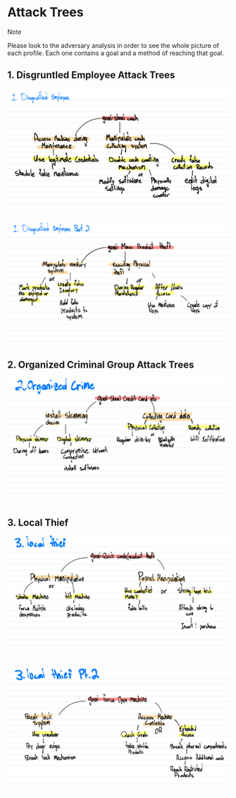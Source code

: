 # Attack Trees

>[!NOTE]
>Please look to the adversary analysis in order to see the whole picture of each profile. Each one contains a goal and a method of reaching that goal.

## 1. Disgruntled Employee Attack Trees
![Attack Tree Graphs](photos/AttackTrees/AT1.png)

![Tree](photos/AttackTrees/AT2.png)

## 2. Organized Criminal Group Attack Trees
![Tree3](photos/AttackTrees/AT3.png)

## 3. Local Thief
![Tree4](photos/AttackTrees/AT4.png)

![Tree5](photos/AttackTrees/AT5.png)
